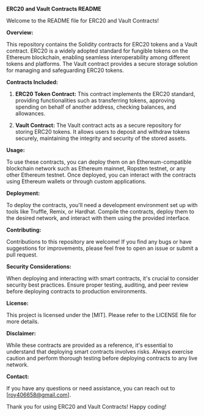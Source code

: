 **ERC20 and Vault Contracts README**

Welcome to the README file for ERC20 and Vault Contracts!

**Overview:**

This repository contains the Solidity contracts for ERC20 tokens and a Vault contract. ERC20 is a widely adopted standard for fungible tokens on the Ethereum blockchain, enabling seamless interoperability among different tokens and platforms. The Vault contract provides a secure storage solution for managing and safeguarding ERC20 tokens.

**Contracts Included:**

1. **ERC20 Token Contract:** This contract implements the ERC20 standard, providing functionalities such as transferring tokens, approving spending on behalf of another address, checking balances, and allowances.

2. **Vault Contract:** The Vault contract acts as a secure repository for storing ERC20 tokens. It allows users to deposit and withdraw tokens securely, maintaining the integrity and security of the stored assets.

**Usage:**

To use these contracts, you can deploy them on an Ethereum-compatible blockchain network such as Ethereum mainnet, Ropsten testnet, or any other Ethereum testnet. Once deployed, you can interact with the contracts using Ethereum wallets or through custom applications.

**Deployment:**

To deploy the contracts, you'll need a development environment set up with tools like Truffle, Remix, or Hardhat. Compile the contracts, deploy them to the desired network, and interact with them using the provided interface.

**Contributing:**

Contributions to this repository are welcome! If you find any bugs or have suggestions for improvements, please feel free to open an issue or submit a pull request.

**Security Considerations:**

When deploying and interacting with smart contracts, it's crucial to consider security best practices. Ensure proper testing, auditing, and peer review before deploying contracts to production environments.

**License:**

This project is licensed under the [MIT]. Please refer to the LICENSE file for more details.

**Disclaimer:**

While these contracts are provided as a reference, it's essential to understand that deploying smart contracts involves risks. Always exercise caution and perform thorough testing before deploying contracts to any live network.

**Contact:**

If you have any questions or need assistance, you can reach out to [roy406658@gmail.com].

Thank you for using ERC20 and Vault Contracts! Happy coding!

